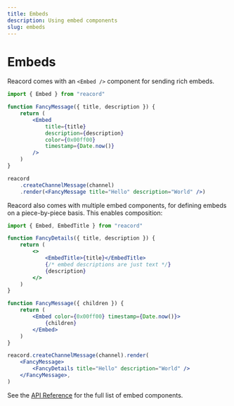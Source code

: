 ```yaml
---
title: Embeds
description: Using embed components
slug: embeds
---
```


# Embeds

Reacord comes with an `<Embed />` component for sending rich embeds.

```jsx
import { Embed } from "reacord"

function FancyMessage({ title, description }) {
	return (
		<Embed
			title={title}
			description={description}
			color={0x00ff00}
			timestamp={Date.now()}
		/>
	)
}
```

```jsx
reacord
	.createChannelMessage(channel)
	.render(<FancyMessage title="Hello" description="World" />)
```

Reacord also comes with multiple embed components, for defining embeds on a piece-by-piece basis. This enables composition:

```jsx
import { Embed, EmbedTitle } from "reacord"

function FancyDetails({ title, description }) {
	return (
		<>
			<EmbedTitle>{title}</EmbedTitle>
			{/* embed descriptions are just text */}
			{description}
		</>
	)
}

function FancyMessage({ children }) {
	return (
		<Embed color={0x00ff00} timestamp={Date.now()}>
			{children}
		</Embed>
	)
}
```

```jsx
reacord.createChannelMessage(channel).render(
	<FancyMessage>
		<FancyDetails title="Hello" description="World" />
	</FancyMessage>,
)
```

See the [API Reference](/api/index.html#EmbedAuthorProps) for the full list of embed components.
